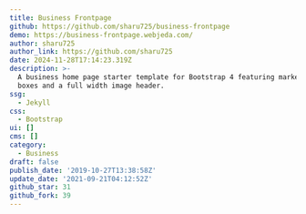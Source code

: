 ```yaml
---
title: Business Frontpage
github: https://github.com/sharu725/business-frontpage
demo: https://business-frontpage.webjeda.com/
author: sharu725
author_link: https://github.com/sharu725
date: 2024-11-28T17:14:23.319Z
description: >-
  A business home page starter template for Bootstrap 4 featuring marketing
  boxes and a full width image header.
ssg:
  - Jekyll
css:
  - Bootstrap
ui: []
cms: []
category:
  - Business
draft: false
publish_date: '2019-10-27T13:38:58Z'
update_date: '2021-09-21T04:12:52Z'
github_star: 31
github_fork: 39
---
```

